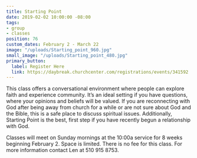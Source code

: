 ```yaml
---
title: Starting Point
date: 2019-02-02 10:00:00 -08:00
tags:
- group
- classes
position: 76
custom_dates: February 2 - March 22
image: "/uploads/Starting_point_960.jpg"
small_image: "/uploads/Starting_point_480.jpg"
primary_button:
  label: Register Here
  link: https://daybreak.churchcenter.com/registrations/events/341592
---
```


This class offers a conversational environment where people can explore faith and experience community. It’s an ideal setting if you have questions, where your opinions and beliefs will be valued. If you are reconnecting with God after being away from church for a while or are not sure about God and the Bible, this is a safe place to discuss spiritual issues. Additionally, Starting Point is the best, first step if you have recently begun a relationship with God.

Classes will meet on Sunday mornings at the 10:00a service for 8 weeks beginning February 2. Space is limited. There is no fee for this class. For more information contact Len at 510 915 8753.